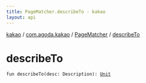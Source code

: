 ```yaml
---
title: PageMatcher.describeTo - kakao
layout: api
---
```


<div class='api-docs-breadcrumbs'><a href="../../index.html">kakao</a> / <a href="../index.html">com.agoda.kakao</a> / <a href="index.html">PageMatcher</a> / <a href=".">describeTo</a></div>

# describeTo

<div class="signature"><code><span class="keyword">fun </span><span class="identifier">describeTo</span><span class="symbol">(</span><span class="parameterName" id="com.agoda.kakao.PageMatcher$describeTo(org.hamcrest.Description)/desc">desc</span><span class="symbol">:</span>&nbsp;<span class="identifier">Description</span><span class="symbol">)</span><span class="symbol">: </span><a href="https://kotlinlang.org/api/latest/jvm/stdlib/kotlin/-unit/index.html"><span class="identifier">Unit</span></a></code></div>
